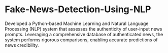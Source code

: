 # Fake-News-Detection-Using-NLP
Developed a Python-based Machine Learning and Natural Language Processing (NLP) system that assesses the authenticity of user-input news prompts. Leveraging a comprehensive database of authenticated news, the system performs rigorous comparisons, enabling accurate predictions of news credibility.
